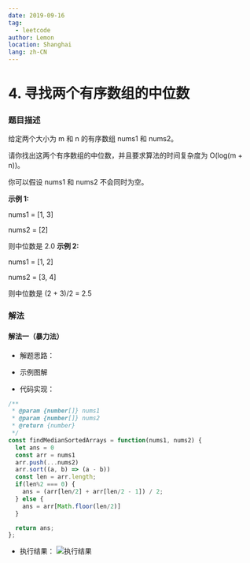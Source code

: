 ```yaml
---
date: 2019-09-16
tag:
  - leetcode
author: Lemon
location: Shanghai
lang: zh-CN
---
```


# 4. 寻找两个有序数组的中位数

### 题目描述

给定两个大小为 m 和 n 的有序数组 nums1 和 nums2。

请你找出这两个有序数组的中位数，并且要求算法的时间复杂度为 O(log(m + n))。

你可以假设 nums1 和 nums2 不会同时为空。

**示例 1:**

nums1 = [1, 3]

nums2 = [2]

则中位数是 2.0
**示例 2:**

nums1 = [1, 2]

nums2 = [3, 4]

则中位数是 (2 + 3)/2 = 2.5


### 解法

#### 解法一（暴力法）

- 解题思路：

 - 示例图解

- 代码实现：

```js
/**
 * @param {number[]} nums1
 * @param {number[]} nums2
 * @return {number}
 */
const findMedianSortedArrays = function(nums1, nums2) {
  let ans = 0
  const arr = nums1
  arr.push(...nums2)
  arr.sort((a, b) => (a - b))
  const len = arr.length;
  if(len%2 === 0) {
    ans = (arr[len/2] + arr[len/2 - 1]) / 2;
  } else {
    ans = arr[Math.floor(len/2)]
  }

  return ans;
};
```

- 执行结果：
![执行结果](https://raw.githubusercontent.com/volcanoliuc/vue-blog/images/images20190916104630.png)
